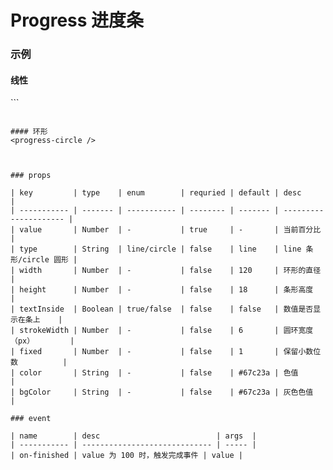 # Progress 进度条

### 示例

#### 线性
<progress-line />
```
<template>
  <div>
    <div style="width:300px">
      <c-progress :value="value1" :textInside="false" :height="20" type="line"></c-progress>
    </div>
    <br>
    <div style="width:300px">
      <c-progress :value="value1" :textInside="true" type="line"></c-progress>
    </div>
  </div>
</template>

<script>

export default {
  components: {
    CProgress
  },
  data() {
    return {
      value1: 0,
      value2: 0
    };
  },
  created() {
    setInterval(() => {
      this.value1 = 100 * Math.random();
      this.value1 = 100 * Math.random();
    }, 2000);
  }
};
</script>
```

#### 环形
<progress-circle />



### props

| key         | type    | enum        | requried | default | desc                  |
| ----------- | ------- | ----------- | -------- | ------- | --------------------- |
| value       | Number  | -           | true     | -       | 当前百分比            |
| type        | String  | line/circle | false    | line    | line 条形/circle 圆形 |
| width       | Number  | -           | false    | 120     | 环形的直径            |
| height      | Number  | -           | false    | 18      | 条形高度              |
| textInside  | Boolean | true/false  | false    | false   | 数值是否显示在条上    |
| strokeWidth | Number  | -           | false    | 6       | 圆环宽度（px）        |
| fixed       | Number  | -           | false    | 1       | 保留小数位数          |
| color       | String  | -           | false    | #67c23a | 色值                  |
| bgColor     | String  | -           | false    | #67c23a | 灰色色值              |

### event

| name        | desc                          | args  |
| ----------- | ----------------------------- | ----- |
| on-finished | value 为 100 时，触发完成事件 | value |
